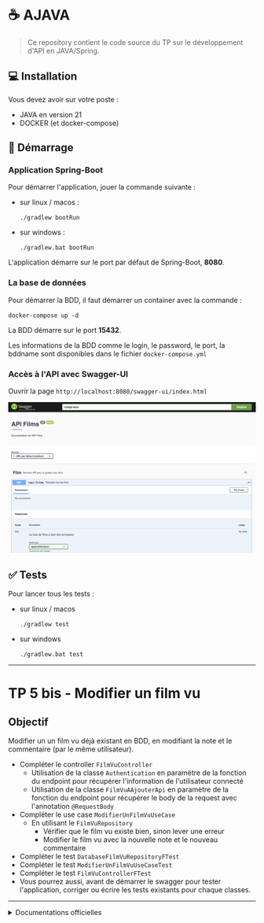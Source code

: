 # ☕ AJAVA

> Ce repository contient le code source du TP sur le développement d'API en JAVA/Spring.

## 💻 Installation

Vous devez avoir sur votre poste :

* JAVA en version 21
* DOCKER (et docker-compose)

## 🚀 Démarrage

### Application Spring-Boot

Pour démarrer l'application, jouer la commande suivante :

* sur linux / macos :
    ```shell
    ./gradlew bootRun
    ```
* sur windows :
    ```shell
    ./gradlew.bat bootRun
    ```

L'application démarre sur le port par défaut de Spring-Boot, **8080**.

### La base de données

Pour démarrer la BDD, il faut démarrer un container avec la commande :

``` shell
docker-compose up -d
```

La BDD démarre sur le port **15432**.

Les informations de la BDD comme le login, le password, le port, la bddname sont disponibles dans le
fichier `docker-compose.yml`

### Accès à l'API avec Swagger-UI

Ouvrir la page `http://localhost:8080/swagger-ui/index.html`

![Swagger UI](doc/img/swagger.png)

## :white_check_mark: Tests

Pour lancer tous les tests :

* sur linux / macos
    ```shell
    ./gradlew test
    ```
* sur windows
    ```shell
    ./gradlew.bat test
    ```

---

# TP 5 bis - Modifier un film vu

## Objectif

Modifier un un film vu déjà existant en BDD, en modifiant la note et le commentaire (par le même utilisateur).

* Compléter le controller `FilmVuController`
    * Utilisation de la classe `Authentication` en paramètre de la fonction du endpoint pour récupérer l'information de l'utilisateur connecté
    * Utilisation de la classe `FilmVuAAjouterApi` en paramètre de la fonction du endpoint pour récupérer le body de la request avec l'annotation `@RequestBody`
* Compléter le use case `ModifierUnFilmVuUseCase`
    * En utilisant le `FilmVuRepository`
        * Vérifier que le film vu existe bien, sinon lever une erreur
        * Modifier le film vu avec la nouvelle note et le nouveau commentaire
* Compléter le test `DatabaseFilmVuRepositoryFTest`
* Compléter le test `ModifierUnFilmVuUseCaseTest`
* Compléter le test `FilmVuControllerFTest`
* Vous pourrez aussi, avant de démarrer le swagger pour tester l'application, corriger ou écrire les tests existants pour chaque classes.

---

<details>
  <summary>Documentations officielles</summary>

### Documentations Spring

* [Official Gradle documentation](https://docs.gradle.org)
* [Spring Boot Gradle Plugin Reference Guide](https://docs.spring.io/spring-boot/docs/2.7.1/gradle-plugin/reference/html/)
* [Create an OCI image](https://docs.spring.io/spring-boot/docs/2.7.1/gradle-plugin/reference/html/#build-image)
* [Testcontainers Postgres Module Reference Guide](https://www.testcontainers.org/modules/databases/postgres/)
* [Spring Boot DevTools](https://docs.spring.io/spring-boot/docs/2.7.1/reference/htmlsingle/#using.devtools)
* [Spring Security](https://docs.spring.io/spring-boot/docs/2.7.1/reference/htmlsingle/#web.security)
* [Spring Web](https://docs.spring.io/spring-boot/docs/2.7.1/reference/htmlsingle/#web)
* [Testcontainers](https://www.testcontainers.org/)
* [Spring REST Docs](https://docs.spring.io/spring-restdocs/docs/current/reference/html5/)
* [Spring Data JPA](https://docs.spring.io/spring-boot/docs/2.7.1/reference/htmlsingle/#data.sql.jpa-and-spring-data)
* [Spring Boot Actuator](https://docs.spring.io/spring-boot/docs/2.7.1/reference/htmlsingle/#actuator)

### Guides

* [Securing a Web Application](https://spring.io/guides/gs/securing-web/)
* [Spring Boot and OAuth2](https://spring.io/guides/tutorials/spring-boot-oauth2/)
* [Authenticating a User with LDAP](https://spring.io/guides/gs/authenticating-ldap/)
* [Building a RESTful Web Service](https://spring.io/guides/gs/rest-service/)
* [Serving Web Content with Spring MVC](https://spring.io/guides/gs/serving-web-content/)
* [Building REST services with Spring](https://spring.io/guides/tutorials/rest/)
* [Accessing Data with JPA](https://spring.io/guides/gs/accessing-data-jpa/)
* [Building a RESTful Web Service with Spring Boot Actuator](https://spring.io/guides/gs/actuator-service/)

### Liens supplémentaires

* [Gradle Build Scans – insights for your project's build](https://scans.gradle.com#gradle)

</details>
